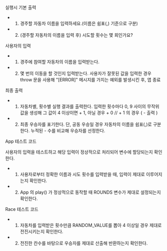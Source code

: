 실행시 기본 출력

- 1. 경주할 자동차 이름을 입력하세요.(이름은 쉼표(,) 기준으로 구분)
- 2. (경주할 자동차의 이름을 입력 후) 시도할 횟수는 몇 회인가요?

사용자의 입력

- 1. 경주에 참여할 자동차의 이름을 입력받는다.
- 2. 몇 번의 이동을 할 것인지 입력받는다.
     사용자가 잘못된 값을 입력한 경우 throw 문을 사용해 "[ERROR]" 메시지를 가지는 예외를 발생시킨 후, 앱 종료

최종 출력

- 1. 자동차별, 횟수별 실행 결과를 출력한다.
     입력한 횟수마다 0, 9 사이의 무작위 값을 생성해 그 값이 4 이상이면 + 1,
     아닐 경우 + 0 // + 1 의 경우 ( - 출력 )

- 2. 최종 우승자를 표기한다. 단, 공동 우승일 경우 자동차의 이름을 쉼표(,)로 구분한다.
     누적된 - 수를 비교해 우승자를 선정한다.

App 테스트 코드

사용자의 입력을 테스트하고 해당 입력이 정상적으로 처리되어 변수에 할당되는지 확인한다.

- 1. 사용자로부터 정확한 이름과 시도 횟수를 입력받을 때, 입력이 제대로 이루어지는지 확인한다.
- 2. App 의 play() 가 정상적으로 동작할 때 ROUNDS 변수가 제대로 설정되는지 확인한다.

Race 테스트 코드

- 1. 자동차를 입력받은 횟수만큼 RANDOM_VALUE를 뽑아 4 이상일 경우 제대로 전진시키는지 확인한다.
- 2. 전진한 칸수를 바탕으로 우승자를 제대로 산출해 반환하는지 확인한다.
